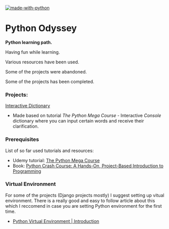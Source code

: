 [![made-with-python](https://img.shields.io/badge/Made%20with-Python-1f425f.svg)](https://www.python.org/)

# Python Odyssey

**Python learning path.**

Having fun while learning.

Various resources have been used.

Some of the projects were abandoned.

Some of the projects has been completed.


### Projects:
[Interactive Dictionary](https://github.com/matijasain/PythonOdyssey/tree/master/InteractiveDictionary)
* Made based on tutorial *The Python Mega Course* - Interactive *Console* dictionary where you can input certain words and receive their clarification.



### Prerequisites

List of so far used tutorials and resources:
* Udemy tutorial: [The Python Mega Course](https://www.udemy.com/the-python-mega-course/)
* Book: [Python Crash Course: A Hands-On, Project-Based Introduction to Programming](https://www.amazon.com/Python-Crash-Course-Hands-Project-Based/dp/1593276036)


### Virtual Environment

For some of the projects (Django projects mostly) I suggest setting up vitual environment.
There is a really good and easy to follow article about this which I reccomend in case you are setting Python environment for the first time. 
* [Python Virtual Environment | Introduction](https://www.geeksforgeeks.org/python-virtual-environment/)
